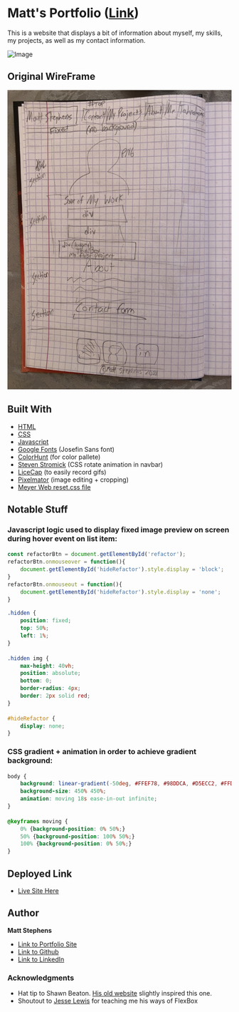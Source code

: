 # Matt's Portfolio **([Link](https://mstephen19.github.io))**

This is a website that displays a bit of information about myself, my skills, my projects, as well as my contact information.

![Image](./assets/images/siteDemo.gif)

## Original WireFrame
![Image](./assets/images/wireframe.jpeg)

## Built With

* [HTML](https://developer.mozilla.org/en-US/docs/Web/HTML)
* [CSS](https://developer.mozilla.org/en-US/docs/Web/CSS)
* [Javascript](https://developer.mozilla.org/en-US/docs/Web/JavaScript)
* [Google Fonts](https://fonts.google.com/specimen/Josefin+Sans#glyphs) (Josefin Sans font)
* [ColorHunt](https://colorhunt.co/) (for color pallete)
* [Steven Stromick](https://codepen.io/sstromick/pen/KKwQbrx) (CSS rotate animation in navbar)
* [LiceCap](https://www.cockos.com/licecap/) (to easily record gifs)
* [Pixelmator](https://www.pixelmator.com/pro/) (image editing + cropping)
* [Meyer Web reset.css file](https://meyerweb.com/eric/tools/css/reset/)

## Notable Stuff

### Javascript logic used to display fixed image preview on screen during hover event on list item:

``` Javascript
const refactorBtn = document.getElementById('refactor');
refactorBtn.onmouseover = function(){
    document.getElementById('hideRefactor').style.display = 'block';
}
refactorBtn.onmouseout = function(){
    document.getElementById('hideRefactor').style.display = 'none';
}
```

``` CSS
.hidden {
    position: fixed;
    top: 50%;
    left: 1%;
}

.hidden img {
    max-height: 40vh;
    position: absolute;
    bottom: 0;
    border-radius: 4px;
    border: 2px solid red;
}

#hideRefactor {
    display: none;
}
```

### CSS gradient + animation in order to achieve gradient background:
``` CSS
body {
    background: linear-gradient(-50deg, #FFEF78, #98DDCA, #D5ECC2, #FFD3B4, rgb(205, 235, 205), #610094, #FFAAA7, rgb(181, 206, 214), rgb(24, 24, 24));
    background-size: 450% 450%;
    animation: moving 18s ease-in-out infinite;
}

@keyframes moving {
    0% {background-position: 0% 50%;}
    50% {background-position: 100% 50%;}
    100% {background-position: 0% 50%;}
}
```

## Deployed Link

* [Live Site Here](https://mstephen19.github.io)

## Author

**Matt Stephens** 

- [Link to Portfolio Site](https://mstephen19.github.io)
- [Link to Github](https://github.com/mstephen19)
- [Link to LinkedIn](https://www.linkedin.com/mstephen19)

### Acknowledgments

* Hat tip to Shawn Beaton. [His old website](https://beat0154.github.io/shawnbeatonV4/) slightly inspired this one.
* Shoutout to [Jesse Lewis](https://www.linkedin.com/in/jesseaustinlewis/) for teaching me his ways of FlexBox